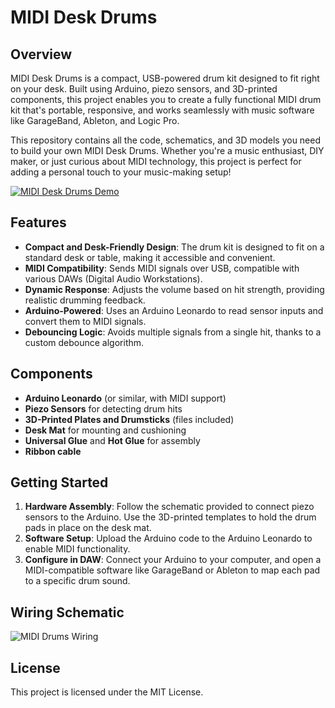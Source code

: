 # MIDI Desk Drums

## Overview
MIDI Desk Drums is a compact, USB-powered drum kit designed to fit right on your desk. Built using Arduino, piezo sensors, and 3D-printed components, this project enables you to create a fully functional MIDI drum kit that's portable, responsive, and works seamlessly with music software like GarageBand, Ableton, and Logic Pro.

This repository contains all the code, schematics, and 3D models you need to build your own MIDI Desk Drums. Whether you're a music enthusiast, DIY maker, or just curious about MIDI technology, this project is perfect for adding a personal touch to your music-making setup!

[![MIDI Desk Drums Demo](https://img.youtube.com/vi/3wSPyhD2FfM/0.jpg)](https://youtu.be/3wSPyhD2FfM)

## Features
- **Compact and Desk-Friendly Design**: The drum kit is designed to fit on a standard desk or table, making it accessible and convenient.
- **MIDI Compatibility**: Sends MIDI signals over USB, compatible with various DAWs (Digital Audio Workstations).
- **Dynamic Response**: Adjusts the volume based on hit strength, providing realistic drumming feedback.
- **Arduino-Powered**: Uses an Arduino Leonardo to read sensor inputs and convert them to MIDI signals.
- **Debouncing Logic**: Avoids multiple signals from a single hit, thanks to a custom debounce algorithm.

## Components
- **Arduino Leonardo** (or similar, with MIDI support)
- **Piezo Sensors** for detecting drum hits
- **3D-Printed Plates and Drumsticks** (files included)
- **Desk Mat** for mounting and cushioning
- **Universal Glue** and **Hot Glue** for assembly
- **Ribbon cable**

## Getting Started
1. **Hardware Assembly**: Follow the schematic provided to connect piezo sensors to the Arduino. Use the 3D-printed templates to hold the drum pads in place on the desk mat.
2. **Software Setup**: Upload the Arduino code to the Arduino Leonardo to enable MIDI functionality.
3. **Configure in DAW**: Connect your Arduino to your computer, and open a MIDI-compatible software like GarageBand or Ableton to map each pad to a specific drum sound.

## Wiring Schematic
![MIDI Drums Wiring](https://github.com/cybercraftics/desk_drums/blob/main/schematics/MIDI_drums_wiring.png)

## License
This project is licensed under the MIT License.
